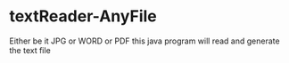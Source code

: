 # textReader-AnyFile
Either be it JPG or WORD or PDF this java program will read and generate the text file
